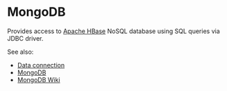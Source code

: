 <!-- TITLE: MongoDB -->
<!-- SUBTITLE: -->

# MongoDB

Provides access to [Apache HBase](https://hbase.apache.org/) NoSQL database using SQL queries via JDBC driver.

See also:

* [Data connection](../data-connection.md)
* [MongoDB](https://www.mongodb.com/)
* [MongoDB Wiki](https://en.wikipedia.org/wiki/MongoDB)
